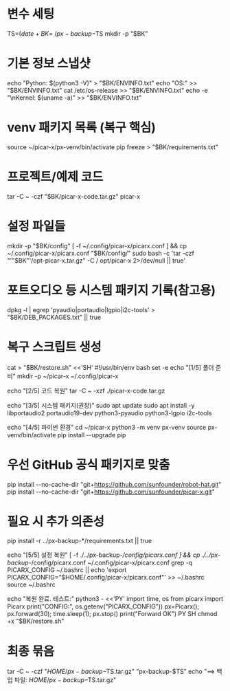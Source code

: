 # 변수 세팅
TS=$(date +%Y%m%d-%H%M)
BK=~/px-backup-$TS
mkdir -p "$BK"

# 기본 정보 스냅샷
echo "Python: $(python3 -V)"        >  "$BK/ENVINFO.txt"
echo "OS:"                           >> "$BK/ENVINFO.txt"
cat /etc/os-release                  >> "$BK/ENVINFO.txt"
echo -e "\nKernel: $(uname -a)"      >> "$BK/ENVINFO.txt"

# venv 패키지 목록 (복구 핵심)
source ~/picar-x/px-venv/bin/activate
pip freeze > "$BK/requirements.txt"

# 프로젝트/예제 코드
tar -C ~ -czf "$BK/picar-x-code.tar.gz"  picar-x

# 설정 파일들
mkdir -p "$BK/config"
[ -f ~/.config/picar-x/picarx.conf ] && cp ~/.config/picar-x/picarx.conf "$BK/config/"
sudo bash -c 'tar -czf "'"$BK"'/opt-picar-x.tar.gz" -C / opt/picar-x 2>/dev/null || true'

# 포트오디오 등 시스템 패키지 기록(참고용)
dpkg -l | egrep 'pyaudio|portaudio|lgpio|i2c-tools' > "$BK/DEB_PACKAGES.txt" || true

# 복구 스크립트 생성
cat > "$BK/restore.sh" <<'SH'
#!/usr/bin/env bash
set -e
echo "[1/5] 폴더 준비"
mkdir -p ~/picar-x ~/.config/picar-x

echo "[2/5] 코드 복원"
tar -C ~ -xzf ./picar-x-code.tar.gz

echo "[3/5] 시스템 패키지(권장)"
sudo apt update
sudo apt install -y libportaudio2 portaudio19-dev python3-pyaudio python3-lgpio i2c-tools

echo "[4/5] 파이썬 환경"
cd ~/picar-x
python3 -m venv px-venv
source px-venv/bin/activate
pip install --upgrade pip
# 우선 GitHub 공식 패키지로 맞춤
pip install --no-cache-dir "git+https://github.com/sunfounder/robot-hat.git"
pip install --no-cache-dir "git+https://github.com/sunfounder/picar-x.git"
# 필요 시 추가 의존성
pip install -r ../px-backup-*/requirements.txt || true

echo "[5/5] 설정 복원"
[ -f ./../px-backup-*/config/picarx.conf ] && cp ./../px-backup-*/config/picarx.conf ~/.config/picar-x/picarx.conf
grep -q PICARX_CONFIG ~/.bashrc || echo 'export PICARX_CONFIG="$HOME/.config/picar-x/picarx.conf"' >> ~/.bashrc
source ~/.bashrc

echo "복원 완료. 테스트:"
python3 - <<'PY'
import time, os
from picarx import Picarx
print("CONFIG:", os.getenv("PICARX_CONFIG"))
px=Picarx(); px.forward(30); time.sleep(1); px.stop()
print("Forward OK")
PY
SH
chmod +x "$BK/restore.sh"

# 최종 묶음
tar -C ~ -czf "$HOME/px-backup-$TS.tar.gz" "px-backup-$TS"
echo "==> 백업 파일: $HOME/px-backup-$TS.tar.gz"
